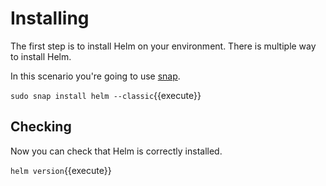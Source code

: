 # Installing

The first step is to install Helm on your environment.
There is multiple way to install Helm.

In this scenario you're going to use [snap](https://snapcraft.io/).

`sudo snap install helm --classic`{{execute}}

## Checking

Now you can check that Helm is correctly installed.

`helm version`{{execute}}


